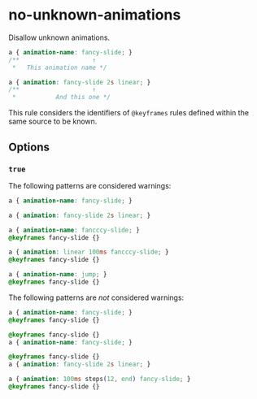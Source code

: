 # no-unknown-animations

Disallow unknown animations.

```css
a { animation-name: fancy-slide; }
/**                    ↑
 *   This animation name */

a { animation: fancy-slide 2s linear; }
/**                    ↑
 *           And this one */
```

This rule considers the identifiers of `@keyframes` rules defined within the same source to be known.

## Options

### `true`

The following patterns are considered warnings:

```css
a { animation-name: fancy-slide; }
```

```css
a { animation: fancy-slide 2s linear; }
```

```css
a { animation-name: fancccy-slide; }
@keyframes fancy-slide {}
```

```css
a { animation: linear 100ms fancccy-slide; }
@keyframes fancy-slide {}
```

```css
a { animation-name: jump; }
@keyframes fancy-slide {}
```

The following patterns are *not* considered warnings:

```css
a { animation-name: fancy-slide; }
@keyframes fancy-slide {}
```

```css
@keyframes fancy-slide {}
a { animation-name: fancy-slide; }
```

```css
@keyframes fancy-slide {}
a { animation: fancy-slide 2s linear; }
```

```css
a { animation: 100ms steps(12, end) fancy-slide; }
@keyframes fancy-slide {}
```
